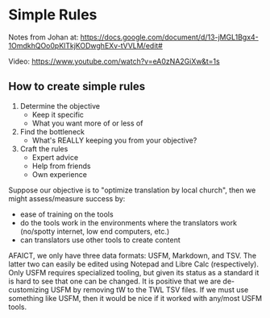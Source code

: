 # Simple Rules

Notes from Johan at:
https://docs.google.com/document/d/13-jMGL1Bgx4-1OmdkhQOo0pKlTkjKODwghEXv-tVVLM/edit#

Video: https://www.youtube.com/watch?v=eA0zNA2GiXw&t=1s

## How to create simple rules

1. Determine the objective
	- Keep it specific
 	- What you want more of or less of
1. Find the bottleneck
	- What's REALLY keeping you from your objective?
2. Craft the rules
	- Expert advice
	- Help from friends
	- Own experience


Suppose our objective is to "optimize translation by local church", then we might assess/measure success by:
- ease of training on the tools
- do the tools work in the environments where the translators work  (no/spotty internet, low end computers, etc.)
- can translators use other tools to create content

AFAICT, we only have three data formats: USFM, Markdown, and TSV. The latter two can easily be edited using Notepad and Libre Calc (respectively). Only USFM requires specialized tooling, but given its status as a standard it is hard to see that one can be changed. It is positive that we are de-customizing USFM by removing tW to the TWL TSV files. If we must use something like USFM, then it would be nice if it worked with any/most USFM tools.



